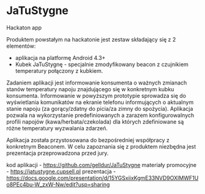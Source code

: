 # JaTuStygne
Hackaton app

Produktem powstałym na hackatonie jest zestaw składający się z 2 elementów:
- aplikacja na platformę Android 4.3+
- Kubek JaTuStygnę - specjalnie zmodyfikowany beacon z czujnikiem temperatury połączony z kubkiem.

Zadaniem aplikacji jest informowanie konsumenta o ważnych zmianach stanów temperatury napoju znajdującego się w konkretnym kubku konsumenta. Informowanie w powyższym prototypie sprowadza się do wyświetlania komunikatów na ekranie telefonu informujących o aktualnym stanie napoju (za gorący/zdatny do picia/za zimny do spożycia).
Aplikacja pozwala na wykorzystanie predefiniowanych a zarazem konfigurowalnych profili napojów (kawa/herbata/czekolada) dla których zdefiniowane są różne temperatury wyzwalania zdarzeń.

Aplikacja została przystosowana do bezpośredniej współpracy z konkretnym Beaconem. W celu zapoznania się z produktem niezbędna jest prezentacja przeprowadzona przed jury.

kod aplikacji - https://github.com/gelldur/JaTuStygne
materiały promocyjne - https://jatustygne.cupsell.pl
prezentacja -  https://docs.google.com/presentation/d/15YGSxiixKgmE33NVD9OXIMWF1Uo8PEc4bu-W_zxW-Nw/edit?usp=sharing
